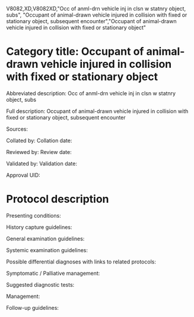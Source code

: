V8082,XD,V8082XD,"Occ of anml-drn vehicle inj in clsn w statnry object, subs", "Occupant of animal-drawn vehicle injured in collision with fixed or stationary object, subsequent encounter","Occupant of animal-drawn vehicle injured in collision with fixed or stationary object"
# Category title: Occupant of animal-drawn vehicle injured in collision with fixed or stationary object

Abbreviated description: Occ of anml-drn vehicle inj in clsn w statnry object, subs

Full description: Occupant of animal-drawn vehicle injured in collision with fixed or stationary object, subsequent encounter

Sources:

Collated by:
Collation date:

Reviewed by:
Review date:

Validated by:
Validation date:

Approval UID:

# Protocol description

Presenting conditions:

History capture guidelines:

General examination guidelines:

Systemic examination guidelines:

Possible differential diagnoses with links to related protocols:

Symptomatic / Palliative management:

Suggested diagnostic tests:

Management:

Follow-up guidelines:
